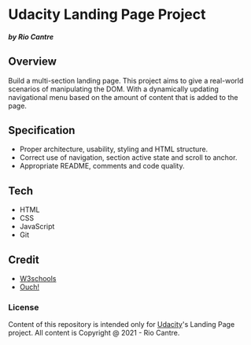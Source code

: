 # Udacity Landing Page Project
#### _by Rio Cantre_

## Overview
Build a multi-section landing page. This project aims to give a real-world scenarios of manipulating the DOM. With a dynamically updating navigational menu based on the amount of content that is added to the page.

## Specification
- Proper architecture, usability, styling and HTML structure.
- Correct use of navigation, section active state and scroll to anchor.
- Appropriate README, comments and code quality. 

## Tech
- HTML
- CSS
- JavaScript
- Git

## Credit
- [W3schools](https://www.w3schools.com/)
- [Ouch!](https://icons8.com/illustrations)

### License

Content of this repository is intended only for [ Udacity](https://www.udacity.com)'s Landing Page project. All content is Copyright @ 2021 - Rio Cantre.
 
